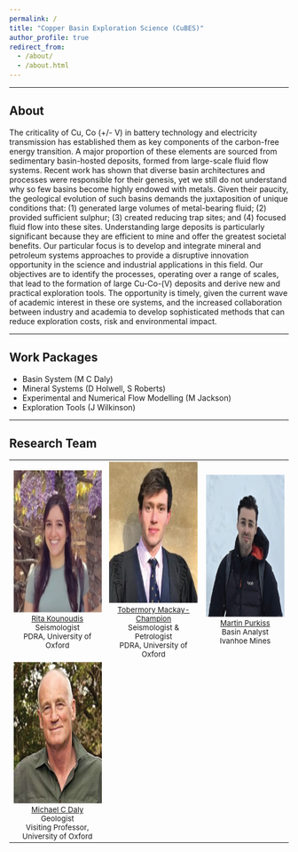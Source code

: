 ```yaml
---
permalink: /
title: "Copper Basin Exploration Science (CuBES)"
author_profile: true
redirect_from: 
  - /about/
  - /about.html
---
```


---
## About
The criticality of Cu, Co (+/- V) in battery technology and electricity transmission has established them as key components of the carbon-free energy transition. A major proportion of these elements are sourced from sedimentary basin-hosted deposits, formed from large-scale fluid flow systems. Recent work has shown that diverse basin architectures and processes were responsible for their genesis, yet we still do not understand why so few basins become highly endowed with metals. Given their paucity, the geological evolution of such basins demands the juxtaposition of unique conditions that: (1) generated large volumes of metal-bearing fluid; (2) provided sufficient sulphur; (3) created reducing trap sites; and (4) focused fluid flow into these sites. Understanding large deposits is particularly significant because they are efficient to mine and offer the greatest societal benefits.
Our particular focus is to develop and integrate mineral and petroleum systems approaches to provide a disruptive innovation opportunity in the science and industrial applications in this field. Our objectives are to identify the processes, operating over a range of scales, that lead to the formation of large Cu-Co-(V) deposits and derive new and practical exploration tools. The opportunity is timely, given the current wave of academic interest in these ore systems, and the increased collaboration between industry and academia to develop sophisticated methods that can reduce exploration costs, risk and environmental impact.

---
## Work Packages
- Basin System (M C Daly)
- Mineral Systems (D Holwell, S Roberts)
- Experimental and Numerical Flow Modelling (M Jackson)
- Exploration Tools (J Wilkinson)

---
## Research Team
<table style="width:100%; text-align:center; font-size: 95%;">
  <tr>
    <td>
      <img width="256" height="256" src="images/profiles/RitaK.png"><br>
      <a href="https://rita-seismo.github.io">Rita Kounoudis</a><br>
      Seismologist<br>
      PDRA, University of Oxford
    </td>
    <td>
      <img width="256" height="256" src="images/profiles/TMC.png"><br>
      <a href="https://tmackay-champion.github.io">Tobermory Mackay-Champion</a><br>
      Seismologist & Petrologist<br>
      PDRA, University of Oxford
    </td>
    <td>
      <img width="256" height="256" src="images/profiles/MPurkiss.png"><br>
      <a href="https://uk.linkedin.com/in/martin-purkiss">Martin Purkiss</a><br>
      Basin Analyst<br>
      Ivanhoe Mines
    </td>
  </tr>
  <tr>
    <td>
      <img width="256" height="256" src="images/profiles/MDaly.png"><br>
      <a href="https://michaelcdaly.weebly.com/">Michael C Daly</a><br>
      Geologist<br>
      Visiting Professor, University of Oxford
    </td>
  </tr>
</table>
